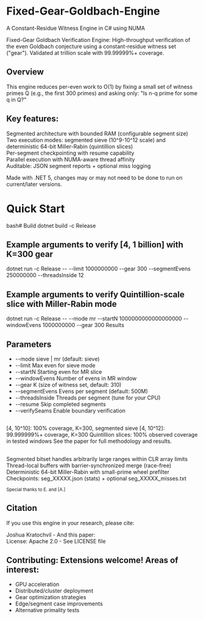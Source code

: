 # Fixed-Gear-Goldbach-Engine
A Constant-Residue Witness Engine in C# using NUMA  

Fixed-Gear Goldbach Verification Engine:
High-throughput verification of the even Goldbach conjecture using a constant-residue witness set ("gear"). Validated at trillion scale with 99.99999%+ coverage.

## Overview
This engine reduces per-even work to O(1) by fixing a small set of witness primes Q (e.g., the first 300 primes) and asking only: "Is n-q prime for some q in Q?"

## Key features:

Segmented architecture with bounded RAM (configurable segment size)  
Two execution modes: segmented sieve (10^9-10^12 scale) and deterministic 64-bit Miller-Rabin (quintillion slices)  
Per-segment checkpointing with resume capability  
Parallel execution with NUMA-aware thread affinity  
Auditable: JSON segment reports + optional miss logging  

Made with .NET 5, changes may or may not need to be done to run on current/later versions.  

# Quick Start
bash# Build
dotnet build -c Release

## Example arguments to verify [4, 1 billion] with K=300 gear

dotnet run -c Release -- --limit 1000000000 --gear 300 --segmentEvens 250000000 --threadsInside 12

## Example arguments to verify Quintillion-scale slice with Miller-Rabin mode

dotnet run -c Release -- --mode mr --startN 1000000000000000000 --windowEvens 1000000000 --gear 300
Results

## Parameters

* --mode          sieve | mr (default: sieve)
* --limit         Max even for sieve mode
* --startN        Starting even for MR slice
* --windowEvens   Number of evens in MR window
* --gear          K (size of witness set, default: 310)
* --segmentEvens  Evens per segment (default: 500M)
* --threadsInside Threads per segment (tune for your CPU)
* --resume        Skip completed segments
* --verifySeams   Enable boundary verification


## 
[4, 10^10]: 100% coverage, K=300, segmented sieve
[4, 10^12]: 99.999999%+ coverage, K=300
Quintillion slices: 100% observed coverage in tested windows
See the paper for full methodology and results.
##
Segmented bitset handles arbitrarily large ranges within CLR array limits
Thread-local buffers with barrier-synchronized merge (race-free)
Deterministic 64-bit Miller-Rabin with small-prime wheel prefilter
Checkpoints: seg_XXXXX.json (stats) + optional seg_XXXXX_misses.txt

<small>Special thanks to E. and [A.]</small>

## Citation
If you use this engine in your research, please cite:  

Joshua Kratochvil - And this paper:  
License: Apache 2.0 - See LICENSE file  


## Contributing: Extensions welcome! Areas of interest:

* GPU acceleration  
* Distributed/cluster deployment
* Gear optimization strategies
* Edge/segment case improvements
* Alternative primality tests


